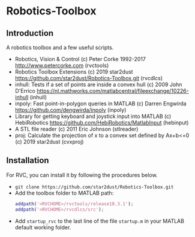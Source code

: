 # Robotics-Toolbox
## Introduction

A robotics toolbox and a few useful scripts.

- Robotics, Vision &amp; Control (c) Peter Corke 1992-2017 http://www.petercorke.com (rvctools)
- Robotics Toolbox Extensions (c) 2019 star2dust https://github.com/star2dust/Robotics-Toolbox.git (rvcdlcs)
- inhull: Tests if a set of points are inside a convex hull (c) 2009 John D'Errico https://nl.mathworks.com/matlabcentral/fileexchange/10226-inhull (inhull)
- inpoly: Fast point-in-polygon queries in MATLAB (c) Darren Engwirda https://github.com/dengwirda/inpoly (inpoly)
-  Library for getting keyboard and joystick input into MATLAB (c) HebiRobotics https://github.com/HebiRobotics/MatlabInput (hebinput)
- A STL file reader (c) 2011 Eric Johnson (stlreader)
- proj: Calculate the projection of x to a convex set defined by Ax+b<=0 (c) 2019 star2dust (cvxproj)

## Installation

For RVC, you can install it by following the procedures below.

- `git clone https://github.com/star2dust/Robotics-Toolbox.git`
- Add the toolbox folder to MATLAB path:
  ```matlab
  addpath('<RVCHOME>/rvctools/release10.3.1');
  addpath('<RVCHOME>/rvcdlcs/src');
  ```
- Add `startup_rvc` to the last line of the file `startup.m` in your MATLAB default working folder.

